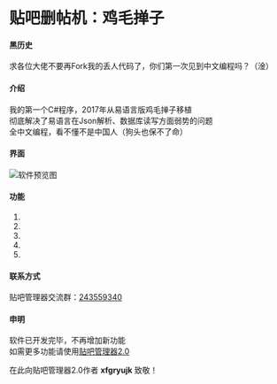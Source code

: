 # 贴吧删帖机：鸡毛掸子

#### 黑历史
求各位大佬不要再Fork我的丢人代码了，你们第一次见到中文编程吗？（淦）

#### 介绍
我的第一个C#程序，2017年从易语言版鸡毛掸子移植  
彻底解决了易语言在Json解析、数据库读写方面弱势的问题  
全中文编程，看不懂不是中国人（狗头也保不了命）  

#### 界面
![软件预览图](https://www.bakasnow.com/tuchuang/td2017.png "td2017.png")

#### 功能
1. 
2. 
3. 
4. 
5. 

#### 联系方式
贴吧管理器交流群：[243559340](https://jq.qq.com/?_wv=1027&k=5CxdeXt)  

#### 申明
软件已开发完毕，不再增加新功能  
如需更多功能请使用[贴吧管理器2.0](https://github.com/xfgryujk/TiebaManager)  

在此向贴吧管理器2.0作者 **xfgryujk** 致敬！  
